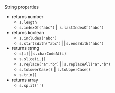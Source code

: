 String properties
- returns number
  - `s.length`
  - `s.indexOf("abc")` || `s.lastIndexOf("abc")`
- returns boolean
  - `s.includes("abc")`
  - `s.startsWith("abc")` || `s.endsWith("abc")`
- returns string
  - `s[i]` || `s.charCodeAt(i)`
  - `s.slice(i,j)`
  - `s.replace("a","b")` || `s.replaceAll("a","b")`
  - `s.toLowerCase()` || `s.toUpperCase()`
  - `s.trim()`
- returns array
  - `s.split('')`
